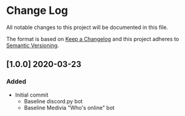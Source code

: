# Change Log

All notable changes to this project will be documented in this file.

The format is based on [Keep a Changelog](http://keepachangelog.com/) and this project adheres to [Semantic Versioning](http://semver.org/).

## [1.0.0] 2020-03-23

### Added

- Initial commit
  - Baseline discord.py bot
  - Baseline Medivia "Who's online" bot
